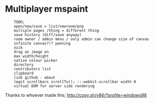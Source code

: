 Multiplayer mspaint
===

```
    TODO;
    open/new/save = list/newroom/png
    multiple pages /thing = different thing
    save history (diff/save anyway)
    room owner / admin menu / only admin can change size of canvas
    infinite canvas?!? panning
    nick
    drag an image on
    max width/height
    native colour picker
    directory
    contributors list
    clipboard
    link github - about
    legit scrollbars scrollTo(); ::-webkit-scrollbar width 0 
    virtual DOM for server side rendering
```

Thanks to whoever made this; http://copy.sh/v86/?profile=windows98
